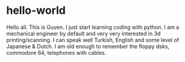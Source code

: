 # hello-world

Hello all.
This is Guven. I just start learning coding with python.
I am a mechanical engineer by default and very very interested in 3d printing/scanning. 
I can speak well Turkish, English and some level of Japanese & Dutch. 
I am old enough to remember the floppy dsks, commodore 64, telephones with cables. 
